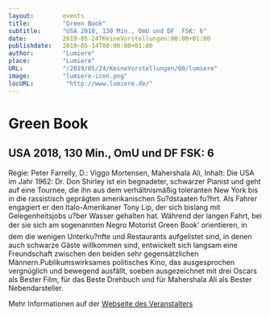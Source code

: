 ```yaml
---
layout:        events
title:         "Green Book"
subtitle:      "USA 2018, 130 Min., OmU und DF  FSK: 6"
date:          2019-05-24TKeineVorstellungen:00:00+01:00
publishdate:   2019-05-14T00:00:00+01:00
author:        "Lumiere"
place:         "Lumiere"
URL:           "/2019/05/24/KeineVorstellungen/00/lumiere"
image:         "lumiere-icon.png"
locURL:         "http://www.lumiere.de/"
---
```


Green Book
===========

USA 2018, 130 Min., OmU und DF  FSK: 6
-----------

Regie: Peter Farrelly, D.: Viggo Mortensen, Mahershala Ali, Inhalt: Die USA im Jahr 1962: Dr. Don Shirley ist ein begnadeter, schwarzer  Pianist und geht auf eine Tournee, die ihn aus dem verhältnismäßig toleranten New York bis in die rassistisch geprägten amerikanischen Su?dstaaten fu?hrt. Als Fahrer engagiert er den Italo-Amerikaner Tony Lip, der sich bislang mit Gelegenheitsjobs u?ber Wasser gehalten hat. Während der langen Fahrt, bei der sie sich am sogenannten Negro Motorist Green Book' orientieren, in dem die wenigen Unterku?nfte und Restaurants aufgelistet sind, in denen auch schwarze Gäste willkommen sind, entwickelt sich langsam eine Freundschaft zwischen den beiden sehr gegensätzlichen Männern.Publikumswirksames politisches Kino, das ausgesprochen vergnüglich und bewegend ausfällt, soeben ausgezeichnet mit drei Oscars als Bester Film, für das Beste Drehbuch und für Mahershala Ali als Bester Nebendarsteller.

Mehr Informationen auf der [Webseite des Veranstalters](http://www.lumiere.de/19/05/green.htm)
